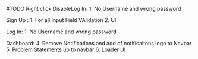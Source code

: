 #TODO
Right click DisableLog In:
    1. No Username and wrong password

Sign Up :
    1. For all Input Field VAlidation
    2. UI

Log In:
    1. No Username and wrong password
    
Dashboard:
    4. Remove Notifications and add of notificaitons logo to Navbar
    5. Problem Statements up to navbar
    6. Loader UI
